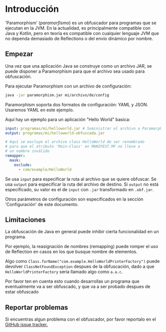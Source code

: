 # Introducción

'Paramorphism' (*paramorfismo*) es un obfuscador para programas que se ejecutan en la JVM. En la actualidad, es principalmente compatible con Java y Kotlin, pero en teoría es compatible con cualquier lenguaje JVM que no dependa demasiado de Reflections o del envío dinámico por nombre.

## Empezar

Una vez que una aplicación Java se construye como un archivo JAR, se puede disponer a Paramorphism para que el archivo sea usado para obfuscación.

Para ejecutar Paramorphism con un archivo de configuración:

```sh
java -jar paramorphism.jar mi/archivo/de/config
```

Paramorphism soporta dos formatos de configuración: YAML y JSON. Usaremos YAML en este ejemplo.

Aquí hay un ejemplo para un aplicación "Hello World" basica:

```yml
input: programas/mi/helloworld.jar # Suministrar el archivo a Paramorphism
output: programas/mi/helloworld-obfuscada.jar

# Aquí se excluye el archivo class HelloWorld de ser renombrado
# para que el atributo 'Main-Class' en MANIFEST.MF no lleve a
# un nombre inválido
remapper:
  mask:
    exclude:
      - com/example/HelloWorld
```

Se usa `input` para especificar la ruta al archivo que se quiere obfuscar. Se usa `output` para especificar la ruta del archivo de destino. Si `output` no está especificado, su valor es el de `input` con `.jar` transformado en `.obf.jar`.

Otros parámetros de configuración son especificados en la sección 'Configuración' de este documento.

## Limitaciones

La obfuscación de Java en general puede inhibir cierta funcionalidad en un programa.

Por ejemplo, la reasignación de nombres (remapping) puede romper el uso de Reflection en casos en los que busque nombre de elementos.

Algo como `Class.forName("com.example.HelloWorldPrinterFactory")` puede devolver `ClassNotFoundException` despues de la obfuscación, dado a que `HelloWorldPrinterFactory` seria llamado algo como `a.a.c`.

Por favor ten en cuenta esto cuando desarrollas un programa que eventualmente va a ser obfuscado, y que va a ser probado despues de estar obfuscado

## Reportar problemas
Si encuentras algun problema con el obfuscador, por favor reportalo en el [GitHub issue tracker.](https://github.com/SerenityEnterprises/paramorphism-issues/)
